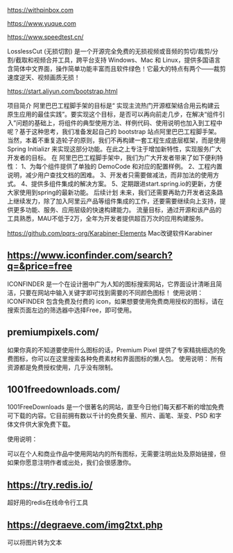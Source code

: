 
https://withpinbox.com

https://www.yuque.com





https://www.speedtest.cn/


LosslessCut (无损切割) 是一个开源完全免费的无损视频或音频的剪切/裁剪/分割/截取和视频合并工具，跨平台支持 Windows、Mac 和 Linux，提供多国语言含简体中文界面，操作简单功能丰富而且软件绿色！它最大的特点有两个——裁剪速度逆天、视频画质无损！


https://start.aliyun.com/bootstrap.html

项目简介
阿里巴巴工程脚手架的目标是“ 实现主流热门开源框架结合用云构建云原生应用的最佳实践”。要实现这个目标，是否可以再向前走几步，在解决“组件引入”问题的基础上，将组件的典型使用方法、样例代码、使用说明也加入到工程中呢？基于这种思考，我们准备发起自己的 bootstrap 站点阿里巴巴工程脚手架。
当然，本着不重复造轮子的原则，我们不再构建一套工程生成底层框架，而是使用 Spring Initializr 来实现这部分功能。在此之上专注于增加新特性，实现服务广大开发者的目标。
在 阿里巴巴工程脚手架中，我们为广大开发者带来了如下便利特性：
1、为每个组件提供了单独的 DemoCode 和对应的配置样例。
2、工程内置说明，减少用户查找文档的困难。
3、开发者只需要做减法，而非加法的使用方式。
4、提供多组件集成的解决方案。
5、定期跟进start.spring.io的更新，方便大家使用到spring的最新功能。
后续计划
未来，我们还需要再助力开发者这条路上继续发力，除了加入阿里云产品等组件集成的工作，还要需要继续向上支持，提供更多功能、服务、应用层级的快速构建能力。
流量目标，通过开源和该产品的工具熟悉，MAU不低于2万，全年为开发者提供超百万次的应用构建服务。


https://github.com/pqrs-org/Karabiner-Elements
Mac改键软件Karabiner




## https://www.iconfinder.com/search?q=&price=free
ICONFINDER 是一个在设计圈中广为人知的图标搜索网站，它界面设计清晰且简洁，只要在网站中输入关键字即可找到需要的不同颜色图标！
使用说明：
ICONFINDER 包含免费及付费的 icon，如果想要使用免费商用授权的图标，请在搜索页面左边的筛选器中选择Free，即可使用。

## premiumpixels.com/
如果你真的不知道要使用什么图标的话，Premium Pixel 提供了专家精挑细选的免费图标，你可以在这里搜索各种免费素材和界面图标的懒人包。
使用说明：
所有资源都是免费授权使用，几乎没有限制。


## 1001freedownloads.com/
1001FreeDownloads 是一个很著名的网站，直至今日他们每天都不断的增加免费可下载的内容。它目前拥有数以千计的免费矢量、照片、画笔、渐变、PSD 和字体文件供大家免费下载。


使用说明：

可以在个人和商业作品中使用网站内的所有图标，无需要注明出处及原始链接，但如果你愿意注明作者或出处，我们会很感激你。



## https://try.redis.io/

超好用的redis在线命令行工具

## https://degraeve.com/img2txt.php
可以将图片转为文本



